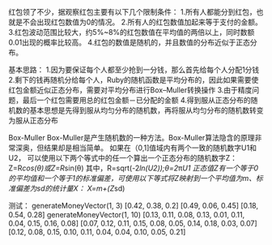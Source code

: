 红包领了不少，据观察红包主要有以下几个限制条件：
1.所有人都能分到红包，也就是不会出现红包数值为0的情况。
2.所有人的红包数值加起来等于支付的金额。
3.红包波动范围比较大，约5%~8%的红包数值在平均值的两倍以上，同时数额0.01出现的概率比较高。
4.红包的数值是随机的，并且数值的分布近似于正态分布。

基本思路：
1.因为要保证每个人都至少抢到一分钱，那么首先给每个人分配1分钱
2.剩下的钱再随机分给每个人，Ruby的随机函数是平均分布的，因此如果需要使红包金额近似正态分布，需要对平均分布进行Box–Muller转换操作
3.由于精度问题，最后一个红包需要用总的红包金额－已分配的金额
4.得到服从正态分布的随机数的基本思想是先得到服从均匀分布的随机数，再将服从均匀分布的随机数转变为服从正态分布

Box-Muller
Box-Muller是产生随机数的一种方法。Box-Muller算法隐含的原理非常深奥，但结果却是相当简单。
如果在（0,1]值域内有两个一致的随机数字U1和U2，
可以使用以下两个等式中的任一个算出一个正态分布的随机数字Z：
Z=R*cos(θ)或Z=R*sin(θ)
其中，R=sqrt(-2*ln(U2));θ=2*π*U1
正态值Z有一个等于0的平均值和一个等于1的标准偏差，可使用以下等式将Z映射到一个平均值为m、标准偏差为sd的统计量X：
X=m+(Z*sd)

测试：
generateMoneyVector(1, 3)
[0.42, 0.38, 0.2]
[0.49, 0.06, 0.45]
[0.18, 0.54, 0.28]
generateMoneyVector(1, 10)
[0.13, 0.11, 0.08, 0.13, 0.01, 0.11, 0.04, 0.15, 0.16, 0.08]
[0.07, 0.12, 0.11, 0.15, 0.08, 0.05, 0.14, 0.18, 0.03, 0.07]
[0.12, 0.08, 0.15, 0.10, 0.11, 0.04, 0.04, 0.10, 0.05, 0.21]
